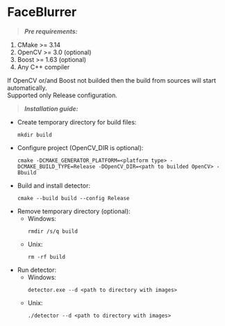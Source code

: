 # FaceBlurrer

>***Pre requirements:***
1. CMake >= 3.14
2. OpenCV >= 3.0 (optional)
3. Boost >= 1.63 (optional)
4. Any C++ compiler

If OpenCV or/and Boost not builded then the build from sources will start automatically.\
Supported only Release configuration.


>***Installation guide:***
* Create temporary directory for build files:
	```
	mkdir build
	```
* Configure project (OpenCV_DIR is optional):
	```
	cmake -DCMAKE_GENERATOR_PLATFORM=<platform type> -DCMAKE_BUILD_TYPE=Release -DOpenCV_DIR=<path to builded OpenCV> -Bbuild
	```
* Build and install detector:
	```
	cmake --build build --config Release
	```
* Remove temporary directory (optional):
	* Windows:
		```
		rmdir /s/q build
		```
	* Unix:
		```
		rm -rf build
		```
* Run detector:
	* Windows:
		```
		detector.exe --d <path to directory with images>
		```
	* Unix:
		```
		./detector --d <path to directory with images>
		```